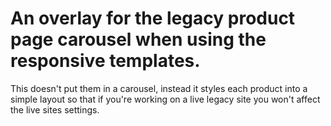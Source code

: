 
# An overlay for the legacy product page carousel when using the responsive templates.

This doesn't put them in a carousel, instead it styles each product into a simple layout so that if you're working on a live legacy site you won't affect the live sites settings.

